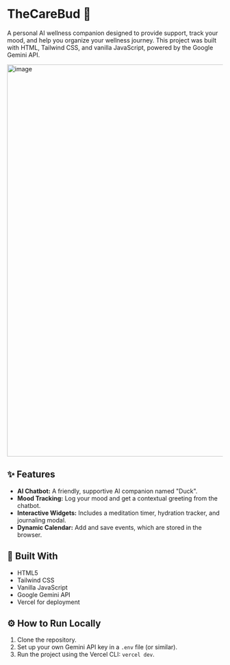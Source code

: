 # TheCareBud 🦆

A personal AI wellness companion designed to provide support, track your mood, and help you organize your wellness journey. This project was built with HTML, Tailwind CSS, and vanilla JavaScript, powered by the Google Gemini API.

<img width="1897" height="915" alt="image" src="https://github.com/user-attachments/assets/52901719-14a5-4315-b486-bb4e94f67f6a" />


## ✨ Features

* **AI Chatbot:** A friendly, supportive AI companion named "Duck".
* **Mood Tracking:** Log your mood and get a contextual greeting from the chatbot.
* **Interactive Widgets:** Includes a meditation timer, hydration tracker, and journaling modal.
* **Dynamic Calendar:** Add and save events, which are stored in the browser.

## 🚀 Built With

* HTML5
* Tailwind CSS
* Vanilla JavaScript
* Google Gemini API
* Vercel for deployment

## ⚙️ How to Run Locally

1.  Clone the repository.
2.  Set up your own Gemini API key in a `.env` file (or similar).
3.  Run the project using the Vercel CLI: `vercel dev`.
